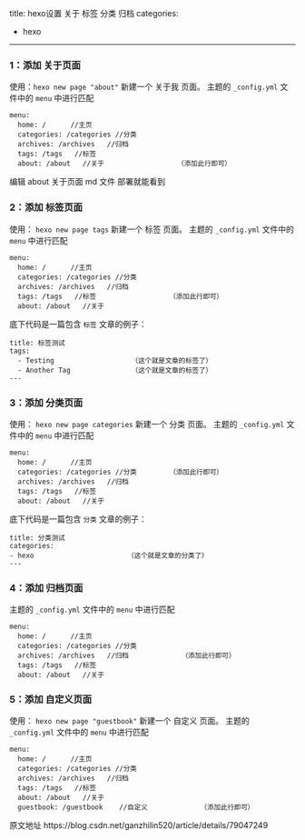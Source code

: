 title: hexo设置 关于 标签 分类 归档
categories:
- hexo
---


### <a></a>1：添加 关于页面

使用：`hexo new page "about"` 新建一个 关于我 页面。
主题的 `_config.yml` 文件中的 `menu` 中进行匹配

```
menu:
  home: /      //主页
  categories: /categories //分类
  archives: /archives   //归档
  tags: /tags   //标签
  about: /about   //关于                  （添加此行即可）
```

编辑 about 关于页面 md 文件 部署就能看到

### <a></a>2：添加 标签页面

使用： `hexo new page tags` 新建一个 标签 页面。
主题的 `_config.yml` 文件中的 `menu` 中进行匹配

```
menu:
  home: /      //主页
  categories: /categories //分类
  archives: /archives   //归档
  tags: /tags   //标签                  （添加此行即可）
  about: /about   //关于
```

底下代码是一篇包含 `标签` 文章的例子：

```
title: 标签测试
tags:
  - Testing                   （这个就是文章的标签了）
  - Another Tag               （这个就是文章的标签了）
---
```

### <a></a>3：添加 分类页面

使用： `hexo new page categories` 新建一个 分类 页面。
主题的 `_config.yml` 文件中的 `menu` 中进行匹配

```
menu:
  home: /      //主页
  categories: /categories //分类        （添加此行即可）
  archives: /archives   //归档
  tags: /tags   //标签
  about: /about   //关于
```

底下代码是一篇包含 `分类` 文章的例子：

```
title: 分类测试
categories:
- hexo                       （这个就是文章的分类了）
---
```

### <a></a>4：添加 归档页面

主题的 `_config.yml` 文件中的 `menu` 中进行匹配

```
menu:
  home: /      //主页
  categories: /categories //分类
  archives: /archives   //归档             （添加此行即可）
  tags: /tags   //标签
  about: /about   //关于
```

### <a></a>5：添加 自定义页面

使用： `hexo new page "guestbook"` 新建一个 自定义 页面。
主题的 `_config.yml` 文件中的 `menu` 中进行匹配

```
menu:
  home: /      //主页
  categories: /categories //分类
  archives: /archives   //归档
  tags: /tags   //标签
  about: /about   //关于
  guestbook: /guestbook    //自定义             （添加此行即可）
```

<link href="https://csdnimg.cn/release/phoenix/mdeditor/markdown_views-2011a91181.css" rel="stylesheet">
 原文地址 https://blog.csdn.net/ganzhilin520/article/details/79047249